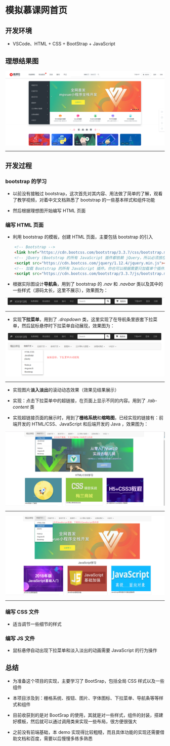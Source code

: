 # 模拟慕课网首页

## 开发环境

* VSCode、HTML + CSS + BootStrap + JavaScript

## 理想结果图

![Image text](images/imooc.png)
*******************

## 开发过程

### bootstrap 的学习

* 以前没有接触过 bootstrap，这次首先对其内容、用法做了简单的了解，观看了教学视频，对着中文文档熟悉了 bootstrap 的一些基本样式和组件功能

* 然后根据理想图开始编写 HTML 页面

### 编写 HTML 页面

* 利用 bootstrap 的模板，创建 HTML 页面，主要包括 bootstrap 的引入

```HTML
    <!-- Bootstrap -->
    <link href="https://cdn.bootcss.com/bootstrap/3.3.7/css/bootstrap.min.css" rel="stylesheet">
    <!-- jQuery (Bootstrap 的所有 JavaScript 插件都依赖 jQuery，所以必须放在前边) -->
    <script src="https://cdn.bootcss.com/jquery/1.12.4/jquery.min.js"></script>
    <!-- 加载 Bootstrap 的所有 JavaScript 插件。你也可以根据需要只加载单个插件。 -->
    <script src="https://cdn.bootcss.com/bootstrap/3.3.7/js/bootstrap.min.js"></script>
```

* 根据实际图设计**导航条**，用到了 bootstrap 的 *.nav* 和 *.navbar* 类以及其中的一些样式（源码太长，这里不展示），效果图为：

![Image text](images/导航条.png)
*******************

* 实现**下拉菜单**，用到了 *.dropdown* 类，这里实现了在导航条里嵌套下拉菜单，然后鼠标悬停时下拉菜单自动展现，效果图为：

![Image text](images/下拉菜单.png)
*******************

* 实现图片**淡入淡出**的滚动动态效果（效果见结果展示）

* 实现：点击下拉菜单中的超链接，在页面上显示不同的内容。用到了 *.tab-content* 类

* 实现超链接页面的展示时，用到了**栅格系统**和**缩略图**，已经实现的链接有：前端开发的 HTML/CSS、JavaScript 和后端开发的 Java ，效果图为：

![Image text](images/HTMLCSS.png)
*******************

![Image text](images/JavaScript.png)
*******************

### 编写 CSS 文件

* 适当调节一些细节的样式

### 编写 JS 文件

* 鼠标悬停自动出现下拉菜单和淡入淡出的动画需要 JavaScript 的行为操作

## 总结

* 为准备这个项目的实现，主要学习了 BootSrap，包括全局 CSS 样式以及一些组件

* 本项目涉及到：栅格系统、按钮、图片、字体图标、下拉菜单、导航条等等样式和组件

* 目前收获到的是对 BootSrap 的使用，其就是对一些样式，组件的封装，搭建好模板，然后就可以通过调用类来实现一些布局，很方便很强大

* 之前没有前端基础，本 demo 实现得比较粗糙，而且具体功能的实现还需要借助文档和百度，需要以后慢慢多练多熟悉